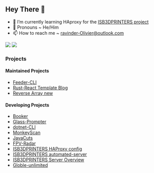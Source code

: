 ## Hey There 👋

- 🌱 I’m currently learning HAproxy for the [ISB3DPRINTERS project](https://github.com/ISB3DPRINTERS)
- 💬 Pronouns ~ He/Him
- 📫 How to reach me ~ [ravinder-Olivier@outlook.com](mailto:ravinder-Olivier@outlook.com)


![](https://github-profile-trophy.vercel.app/?username=ravinder-Olivier&theme=algolia)
![](https://github-readme-stats.vercel.app/api?username=ravinder-Olivier&show_icons=true&theme=github_dark&bg_color=00000000)

### Projects

#### Maintained Projects

- [Feeder-CLI](https://github.com/ravinder-Olivier/Feeder-CLI)
- [Rust-React Template Blog](https://github.com/ravinder-Olivier/nextjs-template-blog)
- [Reverse Array new](https://github.com/ravinder-Olivier/reverse-array-new) 

#### Developing Projects
- [Booker](https://github.com/ravinder-Olivier/Booker)
- [Glass-Prompter](https://github.com/ravinder-Olivier/GlassPrompter)
- [dotnet-CLI](https://github.com/ISB-Tech-Drive-Coders/dotnet-cli)
- [MonkeyScan](https://github.com/ravinder-Olivier/monkeyscan)
- [JavaCuts](https://github.com/ravinder-Olivier/Java-Cuts)
- [FPV-Radar](https://github.com/ravinder-Olivier/fpvradar)
- [ISB3DPRINTERS HAProxy config](https://github.com/ISB3DPRINTERS/haproxy-config)
- [ISB3DPRINTERS automated-server](https://github.com/ISB3DPRINTERS/automated-server)
- [ISB3DPRINTERS Server Overview](https://github.com/ISB3DPRINTERS/server-overview)
- [Globle-unlimited](https://geopractest.live)
